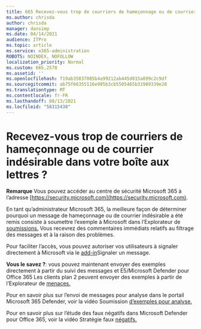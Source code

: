 ```yaml
---
title: 665 Recevez-vous trop de courriers de hameçonnage ou de courrier indésirable dans votre boîte aux lettres ?
ms.author: chrisda
author: chrisda
manager: dansimp
ms.date: 04/14/2021
audience: ITPro
ms.topic: article
ms.service: o365-administration
ROBOTS: NOINDEX, NOFOLLOW
localization_priority: Normal
ms.custom: 665,2578
ms.assetid: ''
ms.openlocfilehash: f19ab35837085b4a99212ab445d815a899c2c9df
ms.sourcegitcommit: ab75f66355116e995b3cb5505465b31989339e28
ms.translationtype: MT
ms.contentlocale: fr-FR
ms.lasthandoff: 08/13/2021
ms.locfileid: "58315438"
---
```

# <a name="are-you-receiving-too-much-phish-or-spam-in-your-mailbox"></a>Recevez-vous trop de courriers de hameçonnage ou de courrier indésirable dans votre boîte aux lettres ?

**Remarque** Vous pouvez accéder au centre de sécurité Microsoft 365 à l’adresse [https://security.microsoft.com](https://security.microsoft.com).

En tant qu’administrateur Microsoft 365, la meilleure façon de déterminer pourquoi un message de hameçonnage ou de courrier indésirable a été remis consiste à soumettre l’exemple à Microsoft dans l’Explorateur de [soumissions.](https://security.microsoft.com/reportsubmission) Vous recevrez des commentaires immédiats relatifs au filtrage des messages et à la raison des problèmes.

Pour faciliter l’accès, vous pouvez autoriser vos utilisateurs à signaler directement à Microsoft via le [add-in](https://appsource.microsoft.com/product/office/WA104381180?src=office&tab=Overview)Signaler un message.

**Vous le savez ?**: vous pouvez [](https://security.microsoft.com/messagetrace) maintenant envoyer des exemples directement à partir du suivi des messages et E5/Microsoft Defender pour Office 365 Les clients plan 2 peuvent envoyer des exemples à partir de l’Explorateur de [menaces.](https://docs.microsoft.com/microsoft-365/security/office-365-security/threat-explorer)

Pour en savoir plus sur l’envoi de messages pour analyse dans le portail Microsoft 365 Defender, voir la vidéo Soumission [d’exemples pour analyse.](https://go.microsoft.com/fwlink/?linkid=2166435)

Pour en savoir plus sur l’étude des faux négatifs dans Microsoft Defender pour Office 365, voir la vidéo Stratégie faux [négatifs.](https://go.microsoft.com/fwlink/?linkid=2166434)
